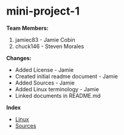 # mini-project-1

**Team Members:**
1. jamiec83 - Jamie Cobin
2. chuck146 - Steven Morales

**Changes:**
* Added License - Jamie
* Created initial readme document - Jamie
* Added Sources - Jamie
* Added Linux terminology - Jamie
* Linked documents in README.md

**Index**
* [Linux](Linux.md)
* [Sources](SOURCES.md)
